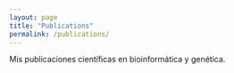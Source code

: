 ```yaml
---
layout: page
title: "Publications"
permalink: /publications/
---
```

Mis publicaciones científicas en bioinformática y genética.